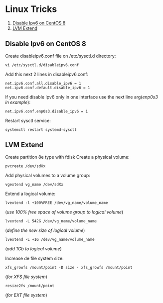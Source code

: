 
# Linux Tricks
1. [Disable Ipv6 on CentOS 8](https://fmottamendes.github.io/linux_tricks/#disable-ipv6-on-centos-8)
2. [LVM Extend](https://fmottamendes.github.io/linux_tricks/#lvm-extend)

## Disable Ipv6 on CentOS 8
Create disableipv6.conf file on /etc/sysctl.d directory:
```
vi /etc/sysctl.d/disableipv6.conf
```
Add this next 2 lines in disableipv6.conf:
```
net.ipv6.conf.all.disable_ipv6 = 1
net.ipv6.conf.default.disable_ipv6 = 1
```
If you need disable Ipv6 only in one interface use the next line arg(*enp0s3 in example*):
```
net.ipv6.conf.enp0s3.disable_ipv6 = 1
```
Restart sysctl service:
```
systemctl restart systemd-sysctl
```

## LVM Extend
Create partition 8e type with fdisk
Create a physical volume:
```
pvcreate /dev/sdXx
```
Add physical volumes to a volume group:
```
vgextend vg_name /dev/sdXx
```
Extend a logical volume:
```
lvextend -l +100%FREE /dev/vg_name/volume_name
```
(*use 100% free space of volume group to logical volume*)

```
lvextend -L 542G /dev/vg_name/volume_name
```
(*define the new size of logical volume*)
```
lvextend -L +1G /dev/vg_name/volume_name
```
(*add 1Gb to logical volume*)

Increase de file system size:
```
xfs_growfs /mount/point -D size - xfs_growfs /mount/point
```
(*for XFS file system*)
```
resize2fs /mount/point
```
(*for EXT file system*)
